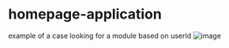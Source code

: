 # homepage-application
example of a case looking for a module based on userId
[](url)
![image](https://user-images.githubusercontent.com/11352240/64916538-2ca58280-d7a9-11e9-9db8-a9110b4d0f1b.png)
